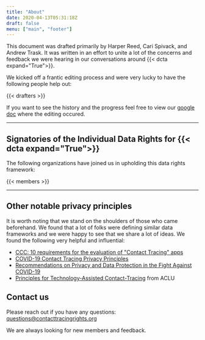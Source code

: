 ```yaml
---
title: "About"
date: 2020-04-13T05:31:18Z
draft: false
menu: ["main", "footer"]
---
```


This document was drafted primarily by Harper Reed, Cari Spivack, and Andrew Trask. It was written in an effort to unite a lot of the concerns and feedback we were hearing in our conversations around {{< dcta expand="True">}}. 

We kicked off a frantic editing process and were very lucky to have the following people help out:

{{< drafters  >}}

If you want to  see the history and the progress feel free to view our [google doc](https://docs.google.com/document/d/105zuL8z_KGEp7nwLk6WBJGvKaQ4I14PF3Kq0qpnUYis/edit?usp=sharing) where the editing occured. 

---
## Signatories of the Individual Data Rights for {{< dcta expand="True">}}

The following organizations have joined us in upholding this data rights framework:

{{< members  >}}

---

## Other notable privacy principles

It is worth noting that we stand on the shoulders of those who came beforehand. We found that a lot of folks were defining similar data frameworks and we were happy to see that we share a lot of ideas. We found the following very helpful and influential: 

  * [CCC: 10 requirements for the evaluation of "Contact Tracing" apps](https://www.ccc.de/en/updates/2020/contact-tracing-requirements)
  * [COVID-19 Contact Tracing Privacy Principles](https://law.mit.edu/pub/covid19contacttracingprivacyprinciples)
  * [Recommendations on Privacy and Data Protection in the Fight Against COVID-19](https://www.accessnow.org/cms/assets/uploads/2020/03/Access-Now-recommendations-on-Covid-and-data-protection-and-privacy.pdf)
  * [Principles for Technology-Assisted Contact-Tracing](https://www.aclu.org/sites/default/files/field_document/aclu_white_paper_-_contact_tracing_principles.pdf) from ACLU


## Contact us

Please reach out if you have any questions: [questions@contacttracingrights.org](mailto:questions@contacttracingrights.org)

We are always looking for new members and feedback. 